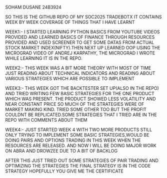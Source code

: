 SOHAM DUSANE
24B3924

SO THIS IS THE GITHUB REPO OF MY SOC2025 TRADEBOTX
IT CONTAINS WEEK BY WEEK COVERAGE OF THINGS THAT I HAVE LEARNT

WEEK1:-
I STARTED LEARNING PYTHON BASICS FROM YOUTUBE VIDEOS PROVIDED AND LEARNED BASICS OF FINANCE THROUGH RESOURCES PROVIDED AND USED SCREENER TO GET SOME DATAS FROM ACTUAL STOCK MARKET INDEX(NIFTY).THEN NEXT UP LEARNED OOP USING THE MICROGRAD VIDEO OF ANDREJ KARPATHY, THE MICROGRAD I WROTE WHILE LEARNING IT IS IN THE REPO.

WEEK2:- 
THIS WEEK WAS A BIT MORE THEORY WITH MOST OF TIME JUST READING ABOUT TECHNICAL INDICATORS AND READING ABOUT VARIOUS STRATEGIES WHICH ARE POSSIBLE TO IMPLEMENT

WEEK3:-
THIS WEEK GOT THE BACKTESTER SET UP(ALSO IN THE REPO) AND TRIED WRITING FEW BASIC STRATEGIES FOR THE ONE PRODUCT WHICH WAS PRESENT. THE PRODUCT SHOWED LESS VOLATILITY AND NEAR CONSTANT PRICE SO MUCH OF THE STRATEGIES WERE OF MARKET MAKING KIND. TRIED SOME OTHER TOO BUT THE PROFIT COULDNT BE REPLICATED.SOME STRATEGIES THAT I TRIED ARE IN THE REPO WITH COMMENTS ABOUT THEM

WEEK4:-
JUST STARTED WEEK 4 WITH TWO MORE PRODUCTS STILL ONLY TRYING TO IMPLEMENT SOME BASIC STRATEGIES,WOULD BE DOING PAIRS AND OPTIONS TRADING IN THIS WEEK WHEN THE RESOURCES ARE RELEASED. AND NOW I WILL BE DOING MAJOR WORK ON ABRA AND DROWZEE DUE TO A BIT OF BACKLOG

AFTER THIS JUST TRIED OUT SOME STRATEGIES OF PAIR TRADING AND OPTIMIZING THE STRATEGIES
THE FINAL STRATEGY IS IN THE CODE STRATEGY
HOPEFULLY YOU GIVE ME THE CERTIFICATE
